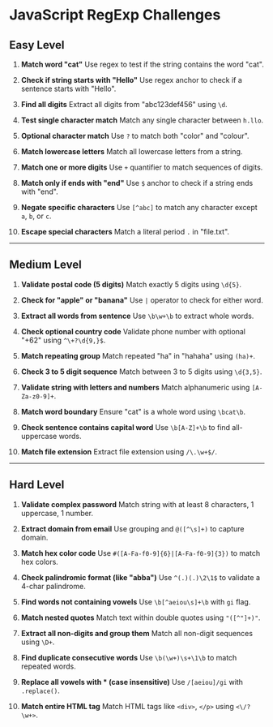 # JavaScript RegExp Challenges

## Easy Level

1. **Match word "cat"**
   Use regex to test if the string contains the word "cat".

2. **Check if string starts with "Hello"**
   Use regex anchor to check if a sentence starts with "Hello".

3. **Find all digits**
   Extract all digits from "abc123def456" using `\d`.

4. **Test single character match**
   Match any single character between `h.llo`.

5. **Optional character match**
   Use `?` to match both "color" and "colour".

6. **Match lowercase letters**
   Match all lowercase letters from a string.

7. **Match one or more digits**
   Use `+` quantifier to match sequences of digits.

8. **Match only if ends with "end"**
   Use `$` anchor to check if a string ends with "end".

9. **Negate specific characters**
   Use `[^abc]` to match any character except `a`, `b`, or `c`.

10. **Escape special characters**
    Match a literal period `.` in "file.txt".

---

## Medium Level

1. **Validate postal code (5 digits)**
   Match exactly 5 digits using `\d{5}`.

2. **Check for "apple" or "banana"**
   Use `|` operator to check for either word.

3. **Extract all words from sentence**
   Use `\b\w+\b` to extract whole words.

4. **Check optional country code**
   Validate phone number with optional "+62" using `^\+?\d{9,}$`.

5. **Match repeating group**
   Match repeated "ha" in "hahaha" using `(ha)+`.

6. **Check 3 to 5 digit sequence**
   Match between 3 to 5 digits using `\d{3,5}`.

7. **Validate string with letters and numbers**
   Match alphanumeric using `[A-Za-z0-9]+`.

8. **Match word boundary**
   Ensure "cat" is a whole word using `\bcat\b`.

9. **Check sentence contains capital word**
   Use `\b[A-Z]+\b` to find all-uppercase words.

10. **Match file extension**
    Extract file extension using `/\.\w+$/`.

---

## Hard Level

1. **Validate complex password**
   Match string with at least 8 characters, 1 uppercase, 1 number.

2. **Extract domain from email**
   Use grouping and `@([^\s]+)` to capture domain.

3. **Match hex color code**
   Use `#([A-Fa-f0-9]{6}|[A-Fa-f0-9]{3})` to match hex colors.

4. **Check palindromic format (like "abba")**
   Use `^(.)(.)\2\1$` to validate a 4-char palindrome.

5. **Find words not containing vowels**
   Use `\b[^aeiou\s]+\b` with `gi` flag.

6. **Match nested quotes**
   Match text within double quotes using `"([^"]+)"`.

7. **Extract all non-digits and group them**
   Match all non-digit sequences using `\D+`.

8. **Find duplicate consecutive words**
   Use `\b(\w+)\s+\1\b` to match repeated words.

9. **Replace all vowels with \* (case insensitive)**
   Use `/[aeiou]/gi` with `.replace()`.

10. **Match entire HTML tag**
    Match HTML tags like `<div>`, `</p>` using `<\/?\w+>`.
